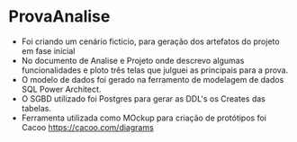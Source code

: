 # ProvaAnalise
 - Foi criando um cenário ficticio, para geração dos artefatos do projeto em fase inicial
 - No documento de Analise e Projeto onde descrevo algumas funcionalidades e ploto três telas que julguei as principais para a prova.
 - O modelo de dados foi gerado na ferramento de modelagem de dados SQL Power Architect. 
 - O SGBD utilizado foi Postgres para gerar as DDL's os Creates das tabelas. 
 - Ferramenta utilizada como MOckup para criação de protótipos foi Cacoo https://cacoo.com/diagrams
